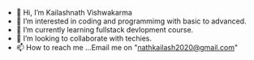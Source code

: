 - 👋 Hi, I’m Kailashnath Vishwakarma
- 👀 I’m interested in coding and programmimg with basic to advanced.
- 🌱 I’m currently learning fullstack devlopment course.
- 💞️ I’m looking to collaborate with techies.
- 📫 How to reach me ...Email me on "nathkailash2020@gmail.com"

<!---
Babakailash/Babakailash is a ✨ special ✨ repository because its `README.md` (this file) appears on your GitHub profile.
You can click the Preview link to take a look at your changes.
--->
